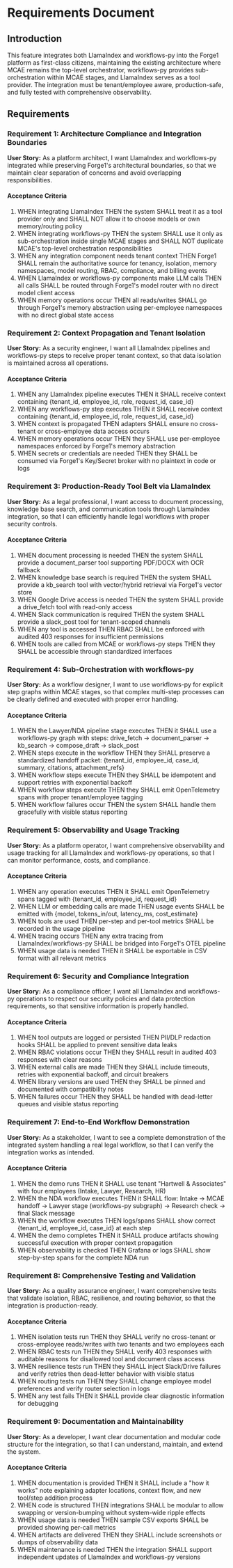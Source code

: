 # Requirements Document

## Introduction

This feature integrates both LlamaIndex and workflows-py into the Forge1 platform as first-class citizens, maintaining the existing architecture where MCAE remains the top-level orchestrator, workflows-py provides sub-orchestration within MCAE stages, and LlamaIndex serves as a tool provider. The integration must be tenant/employee aware, production-safe, and fully tested with comprehensive observability.

## Requirements

### Requirement 1: Architecture Compliance and Integration Boundaries

**User Story:** As a platform architect, I want LlamaIndex and workflows-py integrated while preserving Forge1's architectural boundaries, so that we maintain clear separation of concerns and avoid overlapping responsibilities.

#### Acceptance Criteria

1. WHEN integrating LlamaIndex THEN the system SHALL treat it as a tool provider only and SHALL NOT allow it to choose models or own memory/routing policy
2. WHEN integrating workflows-py THEN the system SHALL use it only as sub-orchestration inside single MCAE stages and SHALL NOT duplicate MCAE's top-level orchestration responsibilities
3. WHEN any integration component needs tenant context THEN Forge1 SHALL remain the authoritative source for tenancy, isolation, memory namespaces, model routing, RBAC, compliance, and billing events
4. WHEN LlamaIndex or workflows-py components make LLM calls THEN all calls SHALL be routed through Forge1's model router with no direct model client access
5. WHEN memory operations occur THEN all reads/writes SHALL go through Forge1's memory abstraction using per-employee namespaces with no direct global state access

### Requirement 2: Context Propagation and Tenant Isolation

**User Story:** As a security engineer, I want all LlamaIndex pipelines and workflows-py steps to receive proper tenant context, so that data isolation is maintained across all operations.

#### Acceptance Criteria

1. WHEN any LlamaIndex pipeline executes THEN it SHALL receive context containing {tenant_id, employee_id, role, request_id, case_id}
2. WHEN any workflows-py step executes THEN it SHALL receive context containing {tenant_id, employee_id, role, request_id, case_id}
3. WHEN context is propagated THEN adapters SHALL ensure no cross-tenant or cross-employee data access occurs
4. WHEN memory operations occur THEN they SHALL use per-employee namespaces enforced by Forge1's memory abstraction
5. WHEN secrets or credentials are needed THEN they SHALL be consumed via Forge1's Key/Secret broker with no plaintext in code or logs

### Requirement 3: Production-Ready Tool Belt via LlamaIndex

**User Story:** As a legal professional, I want access to document processing, knowledge base search, and communication tools through LlamaIndex integration, so that I can efficiently handle legal workflows with proper security controls.

#### Acceptance Criteria

1. WHEN document processing is needed THEN the system SHALL provide a document_parser tool supporting PDF/DOCX with OCR fallback
2. WHEN knowledge base search is required THEN the system SHALL provide a kb_search tool with vector/hybrid retrieval via Forge1's vector store
3. WHEN Google Drive access is needed THEN the system SHALL provide a drive_fetch tool with read-only access
4. WHEN Slack communication is required THEN the system SHALL provide a slack_post tool for tenant-scoped channels
5. WHEN any tool is accessed THEN RBAC SHALL be enforced with audited 403 responses for insufficient permissions
6. WHEN tools are called from MCAE or workflows-py steps THEN they SHALL be accessible through standardized interfaces

### Requirement 4: Sub-Orchestration with workflows-py

**User Story:** As a workflow designer, I want to use workflows-py for explicit step graphs within MCAE stages, so that complex multi-step processes can be clearly defined and executed with proper error handling.

#### Acceptance Criteria

1. WHEN the Lawyer/NDA pipeline stage executes THEN it SHALL use a workflows-py graph with steps: drive_fetch → document_parser → kb_search → compose_draft → slack_post
2. WHEN steps execute in the workflow THEN they SHALL preserve a standardized handoff packet: {tenant_id, employee_id, case_id, summary, citations, attachment_refs}
3. WHEN workflow steps execute THEN they SHALL be idempotent and support retries with exponential backoff
4. WHEN workflow steps execute THEN they SHALL emit OpenTelemetry spans with proper tenant/employee tagging
5. WHEN workflow failures occur THEN the system SHALL handle them gracefully with visible status reporting

### Requirement 5: Observability and Usage Tracking

**User Story:** As a platform operator, I want comprehensive observability and usage tracking for all LlamaIndex and workflows-py operations, so that I can monitor performance, costs, and compliance.

#### Acceptance Criteria

1. WHEN any operation executes THEN it SHALL emit OpenTelemetry spans tagged with {tenant_id, employee_id, request_id}
2. WHEN LLM or embedding calls are made THEN usage events SHALL be emitted with {model, tokens_in/out, latency_ms, cost_estimate}
3. WHEN tools are used THEN per-step and per-tool metrics SHALL be recorded in the usage pipeline
4. WHEN tracing occurs THEN any extra tracing from LlamaIndex/workflows-py SHALL be bridged into Forge1's OTEL pipeline
5. WHEN usage data is needed THEN it SHALL be exportable in CSV format with all relevant metrics

### Requirement 6: Security and Compliance Integration

**User Story:** As a compliance officer, I want all LlamaIndex and workflows-py operations to respect our security policies and data protection requirements, so that sensitive information is properly handled.

#### Acceptance Criteria

1. WHEN tool outputs are logged or persisted THEN PII/DLP redaction hooks SHALL be applied to prevent sensitive data leaks
2. WHEN RBAC violations occur THEN they SHALL result in audited 403 responses with clear reasons
3. WHEN external calls are made THEN they SHALL include timeouts, retries with exponential backoff, and circuit breakers
4. WHEN library versions are used THEN they SHALL be pinned and documented with compatibility notes
5. WHEN failures occur THEN they SHALL be handled with dead-letter queues and visible status reporting

### Requirement 7: End-to-End Workflow Demonstration

**User Story:** As a stakeholder, I want to see a complete demonstration of the integrated system handling a real legal workflow, so that I can verify the integration works as intended.

#### Acceptance Criteria

1. WHEN the demo runs THEN it SHALL use tenant "Hartwell & Associates" with four employees (Intake, Lawyer, Research, HR)
2. WHEN the NDA workflow executes THEN it SHALL flow: Intake → MCAE handoff → Lawyer stage (workflows-py subgraph) → Research check → final Slack message
3. WHEN the workflow executes THEN logs/spans SHALL show correct {tenant_id, employee_id, case_id} at each step
4. WHEN the demo completes THEN it SHALL produce artifacts showing successful execution with proper context propagation
5. WHEN observability is checked THEN Grafana or logs SHALL show step-by-step spans for the complete NDA run

### Requirement 8: Comprehensive Testing and Validation

**User Story:** As a quality assurance engineer, I want comprehensive tests that validate isolation, RBAC, resilience, and routing behavior, so that the integration is production-ready.

#### Acceptance Criteria

1. WHEN isolation tests run THEN they SHALL verify no cross-tenant or cross-employee reads/writes with two tenants and two employees each
2. WHEN RBAC tests run THEN they SHALL verify 403 responses with auditable reasons for disallowed tool and document class access
3. WHEN resilience tests run THEN they SHALL inject Slack/Drive failures and verify retries then dead-letter behavior with visible status
4. WHEN routing tests run THEN they SHALL change employee model preferences and verify router selection in logs
5. WHEN any test fails THEN it SHALL provide clear diagnostic information for debugging

### Requirement 9: Documentation and Maintainability

**User Story:** As a developer, I want clear documentation and modular code structure for the integration, so that I can understand, maintain, and extend the system.

#### Acceptance Criteria

1. WHEN documentation is provided THEN it SHALL include a "how it works" note explaining adapter locations, context flow, and new tool/step addition process
2. WHEN code is structured THEN integrations SHALL be modular to allow swapping or version-bumping without system-wide ripple effects
3. WHEN usage data is needed THEN sample CSV exports SHALL be provided showing per-call metrics
4. WHEN artifacts are delivered THEN they SHALL include screenshots or dumps of observability data
5. WHEN maintenance is needed THEN the integration SHALL support independent updates of LlamaIndex and workflows-py versions